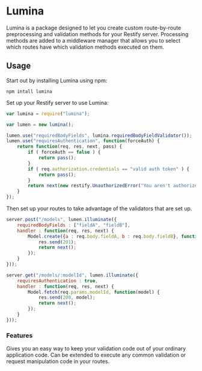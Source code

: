 # Lumina

Lumina is a package designed to let you create custom route-by-route preprocessing
and validation methods for your Restify server. 
Processing methods are added to a middleware manager that allows you to select
which routes have which validation methods executed on them.

## Usage

Start out by installing Lumina using npm:

    npm intall lumina

Set up your Restify server to use Lumina:

```javascript
var lumina = require("lumina");

var lumen = new lumina();

lumen.use("requiredBodyFields", lumina.requiredBodyFieldValidator());
lumen.use("requiresAuthentication", function(forceAuth) {
	return function(req, res, next, pass) {
		if ( forceAuth == false ) {
			return pass();
		}
		if ( req.authorization.credentials == "valid auth token" ) {
			return pass();
		}
		return next(new restify.UnauthorizedError("You aren't authorized to access this resource"));
	}
});
```

Then set up your routes to take advantage of the validators that are set up.

```javascript
server.post("/models", lumen.illuminate({
	requiredBodyFields : ["fieldA", "fieldB"],
	handler : function(req, res, next) {
		Model.create({a : req.body.fieldA, b : req.body.fieldB}, function() {
			res.send(201);
			return next();
		});
	}
}));

server.get("/models/:modelId", lumen.illuminate({
	requiresAuthentication : true,
	handler : function(req, res, next) {
		Model.fetch(req.params.modelId, function(model) {
			res.send(200, model);
			return next();
		});
	}
}));
```

### Features

Gives you an easy way to keep your validation code out of your ordinary application code.
Can be extended to execute any common validation or request manipulation code in your routes.

